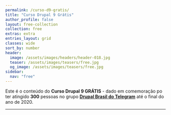 ```yaml
---
permalink: /curso-d9-gratis/
title: "Curso Drupal 9 Grátis"
author_profile: false
layout: free-collection
collection: free
extras: extra
entries_layout: grid
classes: wide
sort_by: number
header:
  image: /assets/images/headers/header-018.jpg
  teaser: /assets/images/teasers/free.jpg
  og_image: /assets/images/teasers/free.jpg
sidebar:
  nav: "free"
---
```


Este é o conteúdo do **Curso Drupal 9 GRÁTIS** - dado em comemoração po ter atingido **300** pessoas no grupo [**Drupal Brasil do Telegram**](https://t.me/drupalbrasil) até o final do ano de 2020.

------

